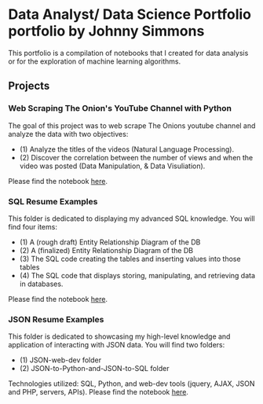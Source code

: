 # Data Analyst/ Data Science Portfolio portfolio by Johnny Simmons

This portfolio is a compilation of notebooks that I created for data analysis or for the exploration of machine learning algorithms.

## Projects

### Web Scraping The Onion's YouTube Channel with Python

The goal of this project was to web scrape The Onions youtube channel and analyze the data with two objectives: 
  - (1) Analyze the titles of the videos (Natural Language Processing).
  - (2) Discover the correlation between the number of views and when the video was posted (Data Manipulation, & Data Visuliation). 

Please find the notebook [here](https://github.com/JohnWinfield/johnwinfield.github.io/blob/main/Notebooks/Web%20Scraping%20The%20Onion's%20YouTube%20Channel.ipynb).

### SQL Resume Examples

This folder is dedicated to displaying my advanced SQL knowledge. You will find four items:
  - (1) A (rough draft) Entity Relationship Diagram of the DB
  - (2) A (finalized) Entity Relationship Diagram of the DB
  - (3) The SQL code creating the tables and inserting values into those tables
  - (4) The SQL code that displays storing, manipulating, and retrieving data in databases.

Please find the notebook [here](https://github.com/JohnWinfield/johnwinfield.github.io/tree/main/Notebooks/SQL-Code).

### JSON Resume Examples

This folder is dedicated to showcasing my high-level knowledge and application of interacting with JSON data. You will find two folders:
- (1) JSON-web-dev folder
- (2) JSON-to-Python-and-JSON-to-SQL folder

Technologies utilized: SQL, Python, and web-dev tools (jquery, AJAX, JSON and PHP, servers, APIs). Please find the notebook [here](https://github.com/JohnWinfield/johnwinfield.github.io/tree/main/Notebooks/JSON).

